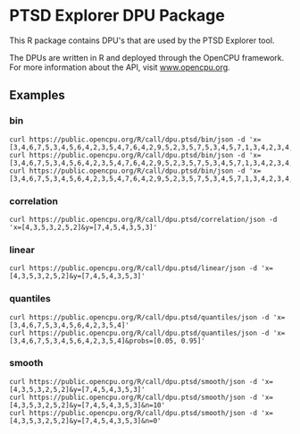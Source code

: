 # PTSD Explorer DPU Package

This R package contains DPU's that are used by the PTSD Explorer tool.

The DPUs are written in R and deployed through the OpenCPU framework. For more information about the API, visit www.opencpu.org.

## Examples

### bin

	curl https://public.opencpu.org/R/call/dpu.ptsd/bin/json -d 'x=[3,4,6,7,5,3,4,5,6,4,2,3,5,4,7,6,4,2,9,5,2,3,5,7,5,3,4,5,7,1,3,4,2,3,4,5,2]'
	curl https://public.opencpu.org/R/call/dpu.ptsd/bin/json -d 'x=[3,4,6,7,5,3,4,5,6,4,2,3,5,4,7,6,4,2,9,5,2,3,5,7,5,3,4,5,7,1,3,4,2,3,4,5,2]&n=5'
	curl https://public.opencpu.org/R/call/dpu.ptsd/bin/json -d 'x=[3,4,6,7,5,3,4,5,6,4,2,3,5,4,7,6,4,2,9,5,2,3,5,7,5,3,4,5,7,1,3,4,2,3,4,5,2]&width=1'

### correlation

	curl https://public.opencpu.org/R/call/dpu.ptsd/correlation/json -d 'x=[4,3,5,3,2,5,2]&y=[7,4,5,4,3,5,3]'

### linear

	curl https://public.opencpu.org/R/call/dpu.ptsd/linear/json -d 'x=[4,3,5,3,2,5,2]&y=[7,4,5,4,3,5,3]'

### quantiles

	curl https://public.opencpu.org/R/call/dpu.ptsd/quantiles/json -d 'x=[3,4,6,7,5,3,4,5,6,4,2,3,5,4]'
	curl https://public.opencpu.org/R/call/dpu.ptsd/quantiles/json -d 'x=[3,4,6,7,5,3,4,5,6,4,2,3,5,4]&probs=[0.05, 0.95]'

### smooth

	curl https://public.opencpu.org/R/call/dpu.ptsd/smooth/json -d 'x=[4,3,5,3,2,5,2]&y=[7,4,5,4,3,5,3]'
	curl https://public.opencpu.org/R/call/dpu.ptsd/smooth/json -d 'x=[4,3,5,3,2,5,2]&y=[7,4,5,4,3,5,3]&n=10'
	curl https://public.opencpu.org/R/call/dpu.ptsd/smooth/json -d 'x=[4,3,5,3,2,5,2]&y=[7,4,5,4,3,5,3]&n=0'